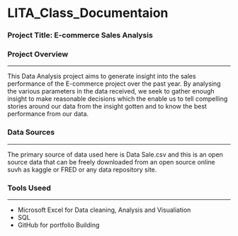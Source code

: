# LITA_Class_Documentaion

### Project Title: E-commerce Sales Analysis


### Project Overview
---
This Data Analysis project aims to generate insight into the sales performance of the E-commerce project over the past year. By analysing the various parameters in the data received, we seek to gather enough insight to make reasonable decisions which the enable us to tell compelling stories around our data from the insight gotten and to know the best performance from our data.

### Data Sources
---
The primary source of data used here is Data Sale.csv and this is an open source data that can be freely downloaded from an open source online suvh as kaggle or FRED or any data repository site.

### Tools Useed
---
- Microsoft Excel for Data cleaning, Analysis and Visualiation
- SQL
- GitHub for portfolio Building
